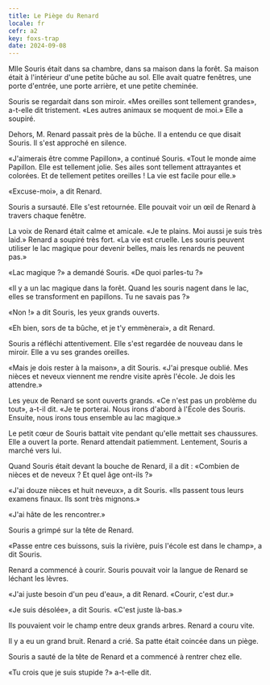 ```yaml
---
title: Le Piège du Renard
locale: fr
cefr: a2
key: foxs-trap
date: 2024-09-08
---
```


Mlle Souris était dans sa chambre, dans sa maison dans la forêt. Sa maison était à l'intérieur d'une petite bûche au sol. Elle avait quatre fenêtres, une porte d'entrée, une porte arrière, et une petite cheminée.

Souris se regardait dans son miroir. «Mes oreilles sont tellement grandes», a-t-elle dit tristement. «Les autres animaux se moquent de moi.» Elle a soupiré.

Dehors, M. Renard passait près de la bûche. Il a entendu ce que disait Souris. Il s'est approché en silence.

«J'aimerais être comme Papillon», a continué Souris. «Tout le monde aime Papillon. Elle est tellement jolie. Ses ailes sont tellement attrayantes et colorées. Et de tellement petites oreilles ! La vie est facile pour elle.»

«Excuse-moi», a dit Renard.

Souris a sursauté. Elle s'est retournée. Elle pouvait voir un œil de Renard à travers chaque fenêtre.

La voix de Renard était calme et amicale. «Je te plains. Moi aussi je suis très laid.» Renard a soupiré très fort. «La vie est cruelle. Les souris peuvent utiliser le lac magique pour devenir belles, mais les renards ne peuvent pas.»

«Lac magique ?» a demandé Souris. «De quoi parles-tu ?»

«Il y a un lac magique dans la forêt. Quand les souris nagent dans le lac, elles se transforment en papillons. Tu ne savais pas ?»

«Non !» a dit Souris, les yeux grands ouverts.

«Eh bien, sors de ta bûche, et je t'y emmènerai», a dit Renard.

Souris a réfléchi attentivement. Elle s'est regardée de nouveau dans le miroir. Elle a vu ses grandes oreilles.

«Mais je dois rester à la maison», a dit Souris. «J'ai presque oublié. Mes nièces et neveux viennent me rendre visite après l'école. Je dois les attendre.»

Les yeux de Renard se sont ouverts grands. «Ce n'est pas un problème du tout», a-t-il dit. «Je te porterai. Nous irons d'abord à l'École des Souris. Ensuite, nous irons tous ensemble au lac magique.»

Le petit cœur de Souris battait vite pendant qu'elle mettait ses chaussures. Elle a ouvert la porte. Renard attendait patiemment. Lentement, Souris a marché vers lui.

Quand Souris était devant la bouche de Renard, il a dit : «Combien de nièces et de neveux ? Et quel âge ont-ils ?»

«J'ai douze nièces et huit neveux», a dit Souris. «Ils passent tous leurs examens finaux. Ils sont très mignons.»

«J'ai hâte de les rencontrer.»

Souris a grimpé sur la tête de Renard.

«Passe entre ces buissons, suis la rivière, puis l'école est dans le champ», a dit Souris.

Renard a commencé à courir. Souris pouvait voir la langue de Renard se léchant les lèvres.

«J'ai juste besoin d'un peu d'eau», a dit Renard. «Courir, c'est dur.»

«Je suis désolée», a dit Souris. «C'est juste là-bas.»

Ils pouvaient voir le champ entre deux grands arbres. Renard a couru vite.

Il y a eu un grand bruit. Renard a crié. Sa patte était coincée dans un piège.

Souris a sauté de la tête de Renard et a commencé à rentrer chez elle.

«Tu crois que je suis stupide ?» a-t-elle dit.